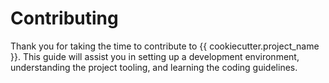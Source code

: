 # Contributing

Thank you for taking the time to contribute to {{ cookiecutter.project_name }}. This guide will
assist you in setting up a development environment, understanding the project tooling, and
learning the coding guidelines.
